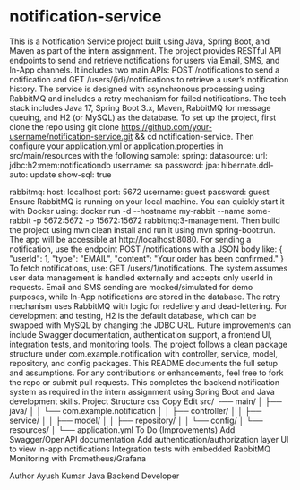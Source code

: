 # notification-service
This is a Notification Service project built using Java, Spring Boot, and Maven as part of the intern assignment. The project provides RESTful API endpoints to send and retrieve notifications for users via Email, SMS, and In-App channels. It includes two main APIs: POST /notifications to send a notification and GET /users/{id}/notifications to retrieve a user’s notification history. The service is designed with asynchronous processing using RabbitMQ and includes a retry mechanism for failed notifications. The tech stack includes Java 17, Spring Boot 3.x, Maven, RabbitMQ for message queuing, and H2 (or MySQL) as the database. To set up the project, first clone the repo using git clone https://github.com/your-username/notification-service.git && cd notification-service. Then configure your application.yml or application.properties in src/main/resources with the following sample:
spring:
  datasource:
    url: jdbc:h2:mem:notificationdb
    username: sa
    password:
  jpa:
    hibernate.ddl-auto: update
    show-sql: true

rabbitmq:
  host: localhost
  port: 5672
  username: guest
  password: guest
Ensure RabbitMQ is running on your local machine. You can quickly start it with Docker using: docker run -d --hostname my-rabbit --name some-rabbit -p 5672:5672 -p 15672:15672 rabbitmq:3-management. Then build the project using mvn clean install and run it using mvn spring-boot:run. The app will be accessible at http://localhost:8080. For sending a notification, use the endpoint POST /notifications with a JSON body like:
{
  "userId": 1,
  "type": "EMAIL",
  "content": "Your order has been confirmed."
}
To fetch notifications, use: GET /users/1/notifications. The system assumes user data management is handled externally and accepts only userId in requests. Email and SMS sending are mocked/simulated for demo purposes, while In-App notifications are stored in the database. The retry mechanism uses RabbitMQ with logic for redelivery and dead-lettering. For development and testing, H2 is the default database, which can be swapped with MySQL by changing the JDBC URL. Future improvements can include Swagger documentation, authentication support, a frontend UI, integration tests, and monitoring tools. The project follows a clean package structure under com.example.notification with controller, service, model, repository, and config packages. This README documents the full setup and assumptions. For any contributions or enhancements, feel free to fork the repo or submit pull requests. This completes the backend notification system as required in the intern assignment using Spring Boot and Java development skills.
Project Structure
css
Copy
Edit
src/
├── main/
│   ├── java/
│   │   └── com.example.notification
│   │       ├── controller/
│   │       ├── service/
│   │       ├── model/
│   │       ├── repository/
│   │       └── config/
│   └── resources/
│       └── application.yml
 To Do (Improvements)
Add Swagger/OpenAPI documentation
Add authentication/authorization layer
UI to view in-app notifications
Integration tests with embedded RabbitMQ
Monitoring with Prometheus/Grafana

Author
Ayush Kumar
Java Backend Developer 

